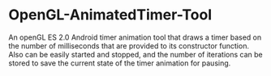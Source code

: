 # OpenGL-AnimatedTimer-Tool
An openGL ES 2.0 Android timer animation tool that draws a timer based on the number of milliseconds that are provided to its constructor function. Also can be easily started and stopped, and the number of iterations can be stored to save the current state of the timer animation for pausing. 
